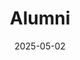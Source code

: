 ---
title: Alumni
date: 2025-05-02

type: landing

sections:
  - block: markdown
    content: 
      title: Alumni
      text: | 
       ## **Postdoc Awardee**
         <details>
          <summary> <strong>Dr. Chiwai YU</strong> (2011 Postdoctoral) <span>&#10132;</span> Syner Wealth Technology</summary>
          <ul> 
          <li>Research focus: TBC </li>
          <li>Current position: TBC </li>
          </ul>
          </details>
        
       ## **PhD Awardees (19 in total)**
        <details>
        <summary> <strong>Dr. Gavin Guangyan LI (Gavin)</strong> (2025 graduate) <span>&#10132;</span> City University of Hong Kong </summary>
        <ul> 
          <li>Research focus: Cryptographic Hardware </li>
          <li>Current position: Postdoctoral Fellow </li>
        </ul>
        </details>

        <details>
        <summary> <strong>Dr. Gaoyu MAO (Gary)</strong> (2024 graduate) <span>&#10132;</span> Huawei Hong Kong Research Center(HKRC) </summary>
        <ul> 
          <li>Research focus: Edge Deployment of LLMs </li>
          <li>Current position: Researcher </li>
        </ul>
        </details>

        <details>
        <summary> <strong>Dr. Songyang LYU </strong> (2024 graduate) <span>&#10132;</span> FAW group, Changchun </summary>
        <ul> 
          <li>Research focus: Brain-Computer Interface (BCI) Systems and Extreme Learning Machine (ELM) Applications </li>
          <li>Current position: Researcher </li>
        </ul>
        </details>

        <details>
        <summary> <strong>Dr. Abdurrashid Ibrahim SANKA</strong> (2021 graduate) <span>&#10132;</span> Lead Engineer, Applied Science and Technology Research Institute <span>&#10132;</span> City University of Hong Kong </summary>
        <ul> 
          <li>Research focus: Blockchain, High Performance Reconfigurable Computing, Embedded Systems and Computer Arithmetics </li>
          <li>Current position: Post-doctoral Fellow </li>
        </ul>
        </details>

        <details>
        <summary> <strong>Dr. Weipei HUANG (Vic)</strong> (2021 graduate) <span>&#10132;</span> TBC </summary>
        <ul> 
          <li>Research focus: Hardware Security and Cryptographic Implementation </li>
          <li>Current position: TBC </li>
        </ul>
        </details>

        <details>
        <summary> <strong>Dr. Muhammad IRFAN</strong> (2021 graduate) <span>&#10132;</span> Postdoctoral Fellow at FLAIR Hong Kong <span>&#10132;</span> Assistant Professor at GIKI Pakistan <span>&#10132;</span> City University of Hong Kong </summary>
        <ul> 
          <li>Research focus: Microcontrollers, FPGAs, and Embedded Systems </li>
          <li>Current position: Postdoctoral Fellow </li>
        </ul>
        </details>

        <details>
        <summary> <strong>Dr. Mehdi Hasan CHOWDHURY</strong> (2021 graduate) <span>&#10132;</span> Department of EEE, Chittagong University of Engineering & Technology, Bangladesh </summary>
        <ul> 
          <li>Research focus: Embedded Systems, Biomedical Engineering </li>
          <li>Current position: Associate Professor </li>
        </ul>
        </details>

        <details>
        <summary> <strong>Dr. Zhe XU (Jack)</strong> (2020 graduate) <span>&#10132;</span> Huawei, Shenzhen, China </summary>
        <ul> 
          <li>Research focus: Multi-Agent Deep Reinforcement Learning with Applications in Transportation Systems and Fleet Management </li>
          <li>Current position: Senior Engineer </li>
        </ul>
        </details>

        <details>
        <summary> <strong>Dr. Yao LIU (Yao)</strong> (2019 graduate) <span>&#10132;</span> School of Microelectronics Science and Technology, Sun Yat-Sen University </summary>
        <ul> 
          <li>Research focus: Hardware Security, Cryptographic Hardware, VLSI design and Computer Security </li>
          <li>Current position: Assistant Professor </li>
        </ul>
        </details>

        <details>
        <summary> <strong>Dr. Wangchen DAI (Wilson)</strong> (2018 graduate) <span>&#10132;</span> Senior Engineer, Huawei, Shenzhen <span>&#10132;</span> Senior Researcher, Zhejiang Lab, Hangzhou, China <span>&#10132;</span> School of Cyber Science and Technology, SUN YAT-SEN University</summary>
        <ul> 
          <li>Research focus: Cryptographic Hardware and Embedded Systems, Fully Homomorphic Encryption and Reconfigurable Computing </li>
          <li>Current position: Associate Professor </li>
        </ul>
        </details>

        <details>
        <summary> <strong>Dr. Jingwei HU (David)</strong> (2018 graduate) <span>&#10132;</span> Nanyang Technological University </summary>
        <ul> 
          <li>Research focus: Cryptographic Hardware Implementation </li>
          <li>Current position: Post-doctoral Fellow </li>
        </ul>
        </details>

        <details>
        <summary> <strong>Dr. Biao MIN (Bill)</strong> (2018 graduate) <span>&#10132;</span> Tencent Shenzhen </summary>
        <ul> 
          <li>Research focus: Video Coding, HEVC, Hardware and VLSI </li>
          <li>Current position: Senior Engineer </li>
        </ul>
        </details>

        <details>
        <summary> <strong>Dr. Benben LIU</strong> (2017 graduate) <span>&#10132;</span> LSCM R&D Center, Lenovo, Hong Kong </summary>
        <ul> 
          <li>Research focus: Cloud Computing, High Performance Computing and Machine Learning </li>
          <li>Current position: Senior Researcher and Project Manager </li>
        </ul>
        </details>

        <details>
        <summary> <strong>Dr. Donglong CHEN (Donald)</strong> (2015 graduate) <span>&#10132;</span> Huawei <span>&#10132;</span> Tencent <span>&#10132;</span> UIC, Zhuhai</summary>
        <ul> 
          <li>Research focus: Data Security,Information Security, Cryptographic algorithm - hardware and software acceleration, Privacy computing, High-performance digital circuit design, Medical Image Processing </li>
          <li>Current position: Associate Professor </li>
        </ul>
        </details>

        <details>
        <summary> <strong>Dr. Yao XIN</strong> (2015 graduate) <span>&#10132;</span> Senior Engineer, Tencent, Shenzhen <span>&#10132;</span> Pengchen Research Lab, Shenzhen</summary>
        <ul> 
          <li>Research focus: Algorithm Acceleration, SmartNIC </li>
          <li>Current position: Assistant Researcher </li>
        </ul>
        </details>

        <details>
        <summary> <strong>Dr. Zahid ULLAH</strong> (2014 graduate) <span>&#10132;</span> SPak-Austria Fachhochschule Institute of Applied Sciences and Technology, Pakistan</summary>
        <ul> 
          <li>Research focus: FPGA-based CAMs, Re-configurable Computing, Pattern Recognition, Embedded Systems and Image Processing</li>
          <li>Current position: HoD, and Assistant Professor</li>
        </ul>
        </details>

        <details>
        <summary> <strong>Dr. Manish Kumar JAISWAL</strong> (2014 graduate) <span>&#10132;</span> Postdoc, HKU <span>&#10132;</span> CPU Team, Huawei Hong Kong</summary>
        <ul> 
          <li>Research focus: Arithmetic Circuit Architectures, Digital VLSI Design, Reconfigurable Computing, ASIC/FPGA SoC Design, VLSI Implementation of DSP, Hardware Synthesis of ANN, High-Performance Algorithmic Synthesis</li>
          <li>Current position: Principal Engineer</li>
        </ul>
        </details>

        <details>
        <summary> <strong>Dr. Xiangyu LI (Will)</strong> (2013 graduate) <span>&#10132;</span> Research Visiting Scholar, KU Leuven, BE <span>&#10132;</span> Nanjing University of Science and Technology</summary>
        <ul> 
          <li>Research focus: High-performance VLSI Circuits and Systems Design, Digital Signal Processing, Bio-electronic and Prosthetic Systems, and Reconfigurable and Customized Computing Technologies</li>
          <li>Current position: Associate Professor</li>
        </ul>
        </details>

        <details>
        <summary> <strong>Dr. Xiaoxu YAO (Gavin)</strong> (2013 graduate) <span>&#10132;</span> Hardware Engineer, NXP Co. Ltd., Shanghai, China <span>&#10132;</span> NXP UK</summary>
        <ul> 
          <li>Research focus: Hardware/Algorithm Codesign for Public-key Cryptography, Fast Arithmetic using Residue Number System, and Field Programmable Gate Array (FPGA)</li>
          <li>Current position: Principal Engineer</li>
        </ul>
        </details>

        ## **Research Associate at CALAS**
        - <strong>Mr. Junjie LIU</strong> <span>&#10132;</span> TBC
        - **Mr. Yiqing ZHANG** <span>&#10132;</span> TBC
        - **Mr. Frank ZHAO** <span>&#10132;</span> PG Study, Columbia University
        - **Mr. Pok Yee KWAN** <span>&#10132;</span> Ph.D. candidate, Imperial College
        - **Mr. Xian YANG** <span>&#10132;</span> R&D Director, Accoresys, Shanghai, China
        - **Ms. Kangni GUO** <span>&#10132;</span> Tencent Co. Ltd., Shenzhen, China
        - **Mr. Zhenya ZANG** <span>&#10132;</span> Ph.D. candidate, University of Strathclyde
        - **Mr. Tam Chu KWONG** <span>&#10132;</span> Ph.D. candidate, City University of Hong Kong

       ## **MPhil Project Students**
       - **Mr. Shuai YUAN** (2023 graduate) <span>&#10132;</span> TBC

       ## **MSc Project Students**
       <details> 
       <summary>  2023-2024 Academic Year</summary>
       <ul> 
       <li><strong>Ms. Chengyi ZHANG</strong> (2024 graduate)</li>
       <li><strong>Mr. Hualong XU</strong> (2024 graduate)</li>
       <li><strong>Mr. Yihao LIU</strong> (2024 graduate)</li>
       <li><strong>Mr.Jiaguo JI</strong> (2024 graduate)</li>
       <li><strong>Ms. Leixin ZHAO</strong> (2024 graduate)</li>
       </ul>
       </details>

       <details> 
       <summary>  2022-2023 Academic Year</summary>
       <ul> 
       <li><strong>Ms. Wenqiu SHI</strong> (2023 graduate)</li>
       <li><strong>Mr. Wei JIANG</strong> (2023 graduate)</li>
       <li><strong>Mr. Haohao YANG</strong> (2023 graduate)</li>
       <li><strong>Mr. Tingjiang TAN (Rick)</strong> (2023 graduate)</li>
       </ul>
       </details>

       <details> 
       <summary>  2018-2019 Academic Year</summary>
       <ul> 
       <li><strong>Ms. Kelly Ip</strong> (2019 graduate) <span>&#10132;</span> TBC</li>
       <li><strong>Mr. Cooper Tan</strong> (2019 graduate) <span>&#10132;</span> TBC</li>
       <li><strong>Mr. Harry Hou</strong> (2019 graduate) <span>&#10132;</span> TBC</li>
       </ul>
       </details>

       ## **Final Year Project Students** 
       <details> 
       <summary>  2023-2024 Academic Year</summary>
       <ul> 
       <li><strong>Miss. Siyi XIANG</strong> (Sylvia) (2024 graduate) <span>&#10132;</span> Master in HKU</li>
       <li><strong>Mr. Weilun DUAN</strong> (Allen) (2024 graduate) <span>&#10132;</span> Master in CityUHK</li>
       </ul>
       </details>

       <details> 
       <summary>  2022-2023 Academic Year</summary>
       <ul> 
       <li><strong>Mr. MA Haoxuan</strong> (Josh) (2023 graduate)</li>
       <li><strong>Mr. Yip Hoi Shun</strong> (Anson) (2023 graduate)</li>
       <li><strong>Mr. Yang Hao</strong> (Frank) (2023 graduate)</li>
       </ul>
       </details>

       <details> 
       <summary>  2020-2021 Academic Year</summary>
       <ul> 
       <li><strong>Ms. Yifei ZHAO</strong> (2021 graduate)</li>
       <li><strong>Mr. Kwun Yu WU</strong> (2021 graduate)</li>
       </ul>
       </details>

       <details> 
       <summary>  2018-2019 Academic Year</summary>
       <ul> 
       <li><strong>Mr. Gabriel ZHOU</strong> (2019 graduate) <span>&#10132;</span> PG Study, University of Toronto</li>
       <li><strong>Mr. Moustafa Abdelebaky</strong> (2019 graduate) <span>&#10132;</span> Master Program, CityU</li>
       </ul>
       </details>

       <details> 
       <summary>  2017-2018 Academic Year</summary>
       <ul> 
       <li><strong>Mr. KL HUI</strong> (2018 graduate) <span>&#10132;</span> JP Morgan, HK</li>
       <li><strong>Ms. Claire JIN</strong> (2018 graduate) <span>&#10132;</span> MSc in Columbia University, USA</li>
       <li><strong>Mr. Sunny CHAN</strong> (2018 graduate) <span>&#10132;</span> Engineer in EasyLogic HK</li>
       </ul>
       </details>

       <details> 
       <summary>  2016-2017 Academic Year</summary>
       <ul> 
       <li><strong>Mr. Samson WONG</strong> (2017 graduate) <span>&#10132;</span> Microsoft Hong Kong</li>
       </ul>
       </details>

       <details> 
       <summary>  2014-2015 Academic Year</summary>
       <ul> 
       <li><strong>Mr. Junjie LIU</strong> (2015 graduate) <span>&#10132;</span> M.Phil, University of Hong Kong</li>
       <li><strong>Mr. Dhar DEBARUN</strong> (2015 graduate) <span>&#10132;</span> CMU Master Graduate, Startup company in USA</li>
       </ul>
       </details>

       <details> 
       <summary>  2012-2013 Academic Year</summary>
       <ul> 
       <li><strong>Mr. Felix NG</strong> (2013 graduate) <span>&#10132;</span> Graduate Trainee, Hong Kong and China Gas Company Limited (Towngas)</li>
       <li><strong>Mr. Gary CHIN</strong> (2013 graduate) <span>&#10132;</span> ICT Graduate Trainee, PCCW Solutions Limited</li>
       </ul>
       </details>

       <details> 
       <summary>  2011-2012 Academic Year</summary>
       <ul> 
       <li><strong>Mr. Bobby TANG</strong> (2012 graduate) <span>&#10132;</span> Software Engineer, Entone Technologies, Hong Kong (Towngas)</li>
       <li><strong>Mr. Kenny MEW</strong> (2012 graduate) <span>&#10132;</span> Founder, MindLayer Hong Kong</li>
       </ul>
       </details>

       <details> 
       <summary>  2010-2011 Academic Year</summary>
       <ul> 
       <li><strong>Mr. Frankie NG</strong> (2011 graduate) <span>&#10132;</span> Engineer in China Mobile Hong Kong</li>
       <li><strong>Mr. Barry LEE</strong> (2011 graduate) <span>&#10132;</span> Project Executive in Green Tomato, Hong Kong</li>
       <li><strong>Mr. Qifan HU</strong> (2011 graduate) <span>&#10132;</span> Software Engineer in LinkedIn, United States</li>
       </ul>
       </details>

  - block: people
    content:
      title: Former International Exchange Visitors
      subtitle: We welcome international students to come and visit our group in Hong Kong. Please contact Dr. Ray for any openings.
      user_groups:
        - Former International Exchange Visitors
      sort_by: Params.last_name
      sort_ascending: true
    design:
      show_interests: false
      show_role: true
      show_social: false

  - block: markdown
    content: 
      title: Former International Exchange Visitors
      text: |
        **We welcome international students to come and visit our group in Hong Kong. Please contact Dr. Ray for any openings.**
      
    design:
      columns: '1'    
---